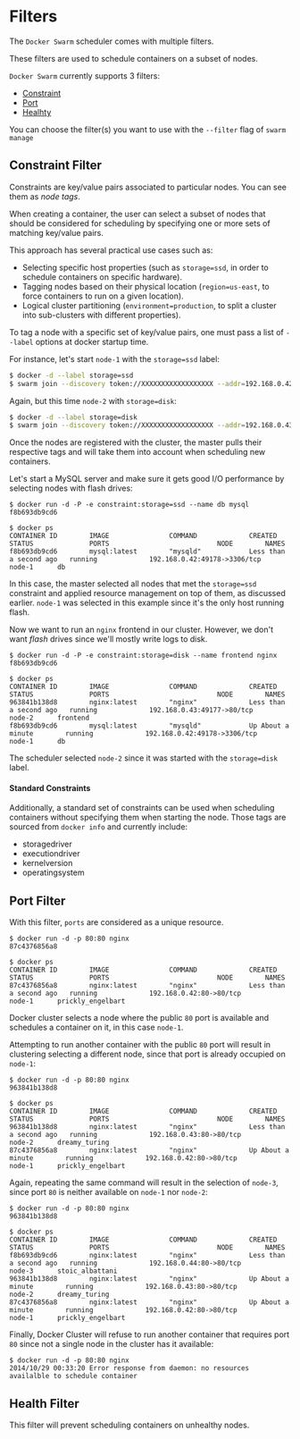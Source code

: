 Filters
=======

The `Docker Swarm` scheduler comes with multiple filters.

These filters are used to schedule containers on a subset of nodes.

`Docker Swarm` currently supports 3 filters:
* [Constraint](README.md#constraint-filter)
* [Port](README.md#port-filter)
* [Healhty](README.md#healthy-filter)

You can choose the filter(s) you want to use with the `--filter` flag of `swarm manage`

## Constraint Filter

Constraints are key/value pairs associated to particular nodes. You can see them as *node tags*.

When creating a container, the user can select a subset of nodes that should be considered for scheduling by specifying one or more sets of matching key/value pairs.

This approach has several practical use cases such as:
* Selecting specific host properties (such as `storage=ssd`, in order to schedule containers on specific hardware).
* Tagging nodes based on their physical location (`region=us-east`, to force containers to run on a given location).
* Logical cluster partitioning (`environment=production`, to split a cluster into sub-clusters with different properties).

To tag a node with a specific set of key/value pairs, one must pass a list of `--label` options at docker startup time.

For instance, let's start `node-1` with the `storage=ssd` label:

```bash
$ docker -d --label storage=ssd
$ swarm join --discovery token://XXXXXXXXXXXXXXXXXX --addr=192.168.0.42:2375
```

Again, but this time `node-2` with `storage=disk`:

```bash
$ docker -d --label storage=disk
$ swarm join --discovery token://XXXXXXXXXXXXXXXXXX --addr=192.168.0.43:2375
```

Once the nodes are registered with the cluster, the master pulls their respective tags and will take them into account when scheduling new containers.

Let's start a MySQL server and make sure it gets good I/O performance by selecting nodes with flash drives:

```
$ docker run -d -P -e constraint:storage=ssd --name db mysql
f8b693db9cd6

$ docker ps
CONTAINER ID        IMAGE               COMMAND             CREATED                  STATUS              PORTS                           NODE        NAMES
f8b693db9cd6        mysql:latest        "mysqld"            Less than a second ago   running             192.168.0.42:49178->3306/tcp    node-1      db
```

In this case, the master selected all nodes that met the `storage=ssd` constraint and applied resource management on top of them, as discussed earlier.
`node-1` was selected in this example since it's the only host running flash.

Now we want to run an `nginx` frontend in our cluster. However, we don't want *flash* drives since we'll mostly write logs to disk.

```
$ docker run -d -P -e constraint:storage=disk --name frontend nginx
f8b693db9cd6

$ docker ps
CONTAINER ID        IMAGE               COMMAND             CREATED                  STATUS              PORTS                           NODE        NAMES
963841b138d8        nginx:latest        "nginx"             Less than a second ago   running             192.168.0.43:49177->80/tcp      node-2      frontend
f8b693db9cd6        mysql:latest        "mysqld"            Up About a minute        running             192.168.0.42:49178->3306/tcp    node-1      db
```

The scheduler selected `node-2` since it was started with the `storage=disk` label.

#### Standard Constraints

Additionally, a standard set of constraints can be used when scheduling containers without specifying them when starting the node.
Those tags are sourced from `docker info` and currently include:

* storagedriver
* executiondriver
* kernelversion
* operatingsystem

## Port Filter

With this filter, `ports` are considered as a unique resource.

```
$ docker run -d -p 80:80 nginx
87c4376856a8

$ docker ps
CONTAINER ID        IMAGE               COMMAND             CREATED                  STATUS              PORTS                           NODE        NAMES
87c4376856a8        nginx:latest        "nginx"             Less than a second ago   running             192.168.0.42:80->80/tcp         node-1      prickly_engelbart
```

Docker cluster selects a node where the public `80` port is available and schedules a container on it, in this case `node-1`.

Attempting to run another container with the public `80` port will result in clustering selecting a different node, since that port is already occupied on `node-1`:
```
$ docker run -d -p 80:80 nginx
963841b138d8

$ docker ps
CONTAINER ID        IMAGE               COMMAND             CREATED                  STATUS              PORTS                           NODE        NAMES
963841b138d8        nginx:latest        "nginx"             Less than a second ago   running             192.168.0.43:80->80/tcp         node-2      dreamy_turing
87c4376856a8        nginx:latest        "nginx"             Up About a minute        running             192.168.0.42:80->80/tcp         node-1      prickly_engelbart
```

Again, repeating the same command will result in the selection of `node-3`, since port `80` is neither available on `node-1` nor `node-2`:
```
$ docker run -d -p 80:80 nginx
963841b138d8

$ docker ps
CONTAINER ID        IMAGE               COMMAND             CREATED                  STATUS              PORTS                           NODE        NAMES
f8b693db9cd6        nginx:latest        "nginx"             Less than a second ago   running             192.168.0.44:80->80/tcp         node-3      stoic_albattani
963841b138d8        nginx:latest        "nginx"             Up About a minute        running             192.168.0.43:80->80/tcp         node-2      dreamy_turing
87c4376856a8        nginx:latest        "nginx"             Up About a minute        running             192.168.0.42:80->80/tcp         node-1      prickly_engelbart
```

Finally, Docker Cluster will refuse to run another container that requires port `80` since not a single node in the cluster has it available:
```
$ docker run -d -p 80:80 nginx
2014/10/29 00:33:20 Error response from daemon: no resources availalble to schedule container
```

## Health Filter

This filter will prevent scheduling containers on unhealthy nodes.

